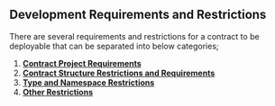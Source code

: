 ## Development Requirements and Restrictions

There are several requirements and restrictions for a contract to be deployable that can be separated into below categories;

1. [**Contract Project Requirements**](restrictions/project-requirements.md)
2. [**Contract Structure Restrictions and Requirements**](restrictions/structure.md)
3. [**Type and Namespace Restrictions**](restrictions/type.md)
4. [**Other Restrictions**](restrictions/others.md)
